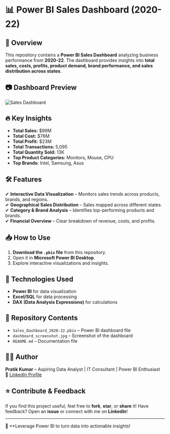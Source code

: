 # 📊 Power BI Sales Dashboard (2020-22)

## 🚀 Overview
This repository contains a **Power BI Sales Dashboard** analyzing business performance from **2020-22**. The dashboard provides insights into **total sales, costs, profits, product demand, brand performance, and sales distribution across states**.

## 📷 Dashboard Preview  
![Sales Dashboard](dashboard_screenshot.jpg)  

## 🔥 Key Insights  
- **Total Sales:** $99M  
- **Total Cost:** $76M  
- **Total Profit:** $23M  
- **Total Transactions:** 5,095  
- **Total Quantity Sold:** 13K  
- **Top Product Categories:** Monitors, Mouse, CPU  
- **Top Brands:** Intel, Samsung, Asus  

## 🛠 Features  
✔ **Interactive Data Visualization** – Monitors sales trends across products, brands, and regions.  
✔ **Geographical Sales Distribution** – Sales mapped across different states.  
✔ **Category & Brand Analysis** – Identifies top-performing products and brands.  
✔ **Financial Overview** – Clear breakdown of revenue, costs, and profits.  

## 📥 How to Use  
1. **Download the `.pbix` file** from this repository.  
2. Open it in **Microsoft Power BI Desktop**.  
3. Explore interactive visualizations and insights.  

## 🎯 Technologies Used  
- **Power BI** for data visualization  
- **Excel/SQL** for data processing  
- **DAX (Data Analysis Expressions)** for calculations  

## 📌 Repository Contents  
- `Sales_Dashboard_2020-22.pbix` – Power BI dashboard file  
- `dashboard_screenshot.jpg` – Screenshot of the dashboard  
- `README.md` – Documentation file  

## 👨‍💻 Author  
**Pratik Kumar** – Aspiring Data Analyst | IT Consultant | Power BI Enthusiast  
🔗 [LinkedIn Profile](https://www.linkedin.com/in/pratik-kumar-57388949/)  

## ⭐ Contribute & Feedback  
If you find this project useful, feel free to **fork**, **star**, or **share** it! Have feedback? Open an **issue** or connect with me on **LinkedIn**!  

---

🚀 **Leverage Power BI to turn data into actionable insights!
